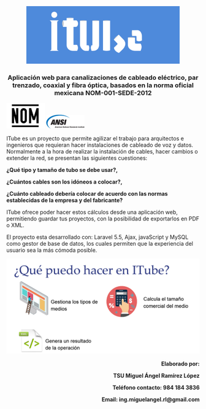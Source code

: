 <p align="center"><img width= "400px" height= "auto" border-radius= "50px" src="https://github.com/mikeangeloo/ITube/blob/master/public/storage/logoItube.png" alt="Logo ITube"></p>

<h3 align="center">Aplicación web para canalizaciones de cableado eléctrico, par trenzado, coaxial y fibra óptica, basados en la norma oficial mexicana NOM-001-SEDE-2012</h3>
<p aling="right"><img width= "100px" height="auto" border-radius="50px" src="https://github.com/mikeangeloo/ITube/blob/master/public/storage/nom.png" alt="Logo NOM">
<img width= "100px" height= "auto" border-radius= "50px" src="https://github.com/mikeangeloo/ITube/blob/master/public/storage/TIA-ansi.png" alt="AnsiTIA"></p>

<p>ITube es un proyecto que permite agilizar el trabajo para arquitectos e ingenieros que requieran hacer instalaciones de cableado de voz y datos.
    Normalmente a la hora de realizar la instalación de cables, hacer cambios o extender la red, se presentan las siguientes cuestiones:
    <p><b>¿Qué tipo y tamaño de tubo se debe usar?,</b></p><p><b>¿Cuántos cables son los idóneos a colocar?,</b></p>
    <p><b>¿Cuánto cableado debería colocar de acuerdo con las normas establecidas de la empresa y del fabricante?</b></p>
    ITube ofrece poder hacer estos cálculos desde una aplicación web, permitiendo guardar tus proyectos, con la posibilidad de exportarlos en PDF o XML.
</p>
<p>
    El proyecto esta desarrollado con: Laravel 5.5, Ajax, javaScript y MySQL como gestor de base de datos, los cuales permiten que la experiencia del usuario sea la más cómoda posible.
</p>

<p align="center"><img width= "800px" height= "auto" border-radius= "50" src="https://github.com/mikeangeloo/ITube/blob/master/public/storage/quepuedohacer.png" alt="AnsiTIA"></p>

<p align="right"><b>Elaborado por:</b></p>
<p align="right"><b>TSU Miguel Ángel Ramírez López</b></p>
<p align="right"><b>Teléfono contacto: 984 184 3836</b></p>
<p align="right"><b>Email: ing.miguelangel.rl@gmail.com</b></p>
